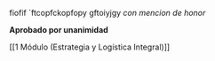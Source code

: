 fiofif
´ftcopfckopfopy
gftoiyjgy *con mencion de honor*

**Aprobado por unanimidad**

[[1 Módulo (Estrategia y Logística Integral)]]
